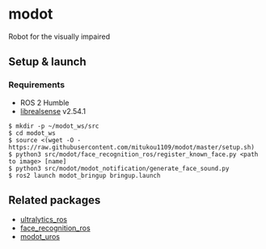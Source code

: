 # modot

Robot for the visually impaired

## Setup & launch

### Requirements

- ROS 2 Humble
- [librealsense](https://github.com/IntelRealSense/librealsense) v2.54.1

```
$ mkdir -p ~/modot_ws/src
$ cd modot_ws
$ source <(wget -O - https://raw.githubusercontent.com/mitukou1109/modot/master/setup.sh)
$ python3 src/modot/face_recognition_ros/register_known_face.py <path to image> [name]
$ python3 src/modot/modot_notification/generate_face_sound.py
$ ros2 launch modot_bringup bringup.launch
```

## Related packages

- [ultralytics_ros](https://github.com/mitukou1109/ultralytics_ros)
- [face_recognition_ros](https://github.com/mitukou1109/face_recognition_ros)
- [modot_uros](https://github.com/mitukou1109/modot_uros)
